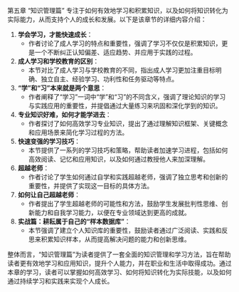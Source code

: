 第五章 “知识管理篇” 专注于如何有效地学习和积累知识，以及如何将知识转化为实际能力，从而支持个人的成长和发展。以下是该章节的详细内容介绍：

1. **学会学习，才能快速成长**：
   - 作者讨论了成人学习的特点和重要性，强调了学习不仅仅是积累知识，更是一个不断纠正认知偏差、适应趋势、并应用于实践的过程。
2. **成人学习和学校教育的区别**：
   - 本节对比了成人学习与学校教育的不同，指出成人学习更加注重目标明确、独立自主、经验学习、功利性和任务驱动等特点。
3. **“学”和“习”本来就是两个意思**：
   - 作者阐释了“学习”一词中“学”和“习”的不同含义，强调了理论知识的学习与实践应用的重要性，并提倡通过大量练习来巩固和深化学到的知识。
4. **专业知识好难，如何才能学进去**：
   - 作者探讨了如何高效学习专业知识，提出了通过理解知识框架、关键概念和应用场景来简化学习过程的方法。
5. **快速变强的学习技巧**：
   - 本节提供了一系列的学习技巧和策略，帮助读者加速学习进程，包括如何高效阅读、记忆和应用知识，以及如何通过教授他人来加深理解。
6. **超越老师**：
   - 作者讨论了学生如何通过自学和实践超越老师，强调了独立思考和创新的重要性，并提供了实现这一目标的具体方法。
7. **如何让自己超越老师**：
   - 作者提出了学生超越老师的可能性和方法，鼓励学生发展批判性思维、创新能力和自我学习能力，以便在专业领域达到更高的成就。
8. **实战篇：耕耘属于自己的“样本数据库”**：
   - 本节强调了建立个人知识库的重要性，鼓励读者通过广泛阅读、实践和反思来积累知识样本，从而提高解决问题的能力和创新思维。

整体而言，“知识管理篇”为读者提供了一套全面的知识管理和学习方法，旨在帮助读者更有效地学习和应用知识，提升个人能力，并在职业和生活中取得成功。通过本章的学习，读者可以掌握如何高效学习、如何将知识转化为实际技能，以及如何通过持续学习和实践来实现个人成长。